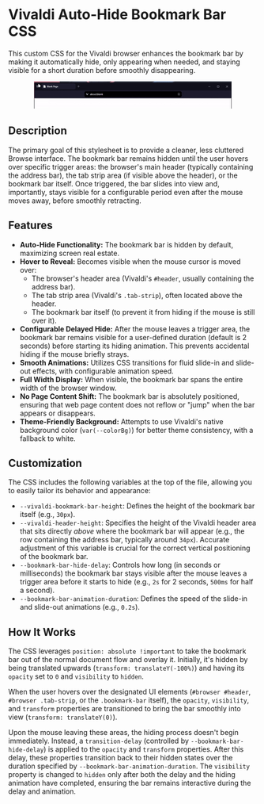 # Vivaldi Auto-Hide Bookmark Bar CSS

This custom CSS for the Vivaldi browser enhances the bookmark bar by making it automatically hide, only appearing when needed, and staying visible for a short duration before smoothly disappearing.

<div align="center">
  <img src="preview.gif" alt="Demo">
</div>

## Description

The primary goal of this stylesheet is to provide a cleaner, less cluttered Browse interface. The bookmark bar remains hidden until the user hovers over specific trigger areas: the browser's main header (typically containing the address bar), the tab strip area (if visible above the header), or the bookmark bar itself. Once triggered, the bar slides into view and, importantly, stays visible for a configurable period even after the mouse moves away, before smoothly retracting.

## Features

* **Auto-Hide Functionality:** The bookmark bar is hidden by default, maximizing screen real estate.
* **Hover to Reveal:** Becomes visible when the mouse cursor is moved over:
    * The browser's header area (Vivaldi's `#header`, usually containing the address bar).
    * The tab strip area (Vivaldi's `.tab-strip`), often located above the header.
    * The bookmark bar itself (to prevent it from hiding if the mouse is still over it).
* **Configurable Delayed Hide:** After the mouse leaves a trigger area, the bookmark bar remains visible for a user-defined duration (default is 2 seconds) before starting its hiding animation. This prevents accidental hiding if the mouse briefly strays.
* **Smooth Animations:** Utilizes CSS transitions for fluid slide-in and slide-out effects, with configurable animation speed.
* **Full Width Display:** When visible, the bookmark bar spans the entire width of the browser window.
* **No Page Content Shift:** The bookmark bar is absolutely positioned, ensuring that web page content does not reflow or "jump" when the bar appears or disappears.
* **Theme-Friendly Background:** Attempts to use Vivaldi's native background color (`var(--colorBg)`) for better theme consistency, with a fallback to white.

## Customization

The CSS includes the following variables at the top of the file, allowing you to easily tailor its behavior and appearance:

* `--vivaldi-bookmark-bar-height`: Defines the height of the bookmark bar itself (e.g., `30px`).
* `--vivaldi-header-height`: Specifies the height of the Vivaldi header area that sits directly *above* where the bookmark bar will appear (e.g., the row containing the address bar, typically around `34px`). Accurate adjustment of this variable is crucial for the correct vertical positioning of the bookmark bar.
* `--bookmark-bar-hide-delay`: Controls how long (in seconds or milliseconds) the bookmark bar stays visible after the mouse leaves a trigger area before it starts to hide (e.g., `2s` for 2 seconds, `500ms` for half a second).
* `--bookmark-bar-animation-duration`: Defines the speed of the slide-in and slide-out animations (e.g., `0.2s`).

## How It Works

The CSS leverages `position: absolute !important` to take the bookmark bar out of the normal document flow and overlay it. Initially, it's hidden by being translated upwards (`transform: translateY(-100%)`) and having its `opacity` set to `0` and `visibility` to `hidden`.

When the user hovers over the designated UI elements (`#browser #header`, `#browser .tab-strip`, or the `.bookmark-bar` itself), the `opacity`, `visibility`, and `transform` properties are transitioned to bring the bar smoothly into view (`transform: translateY(0)`).

Upon the mouse leaving these areas, the hiding process doesn't begin immediately. Instead, a `transition-delay` (controlled by `--bookmark-bar-hide-delay`) is applied to the `opacity` and `transform` properties. After this delay, these properties transition back to their hidden states over the duration specified by `--bookmark-bar-animation-duration`. The `visibility` property is changed to `hidden` only after both the delay and the hiding animation have completed, ensuring the bar remains interactive during the delay and animation.

